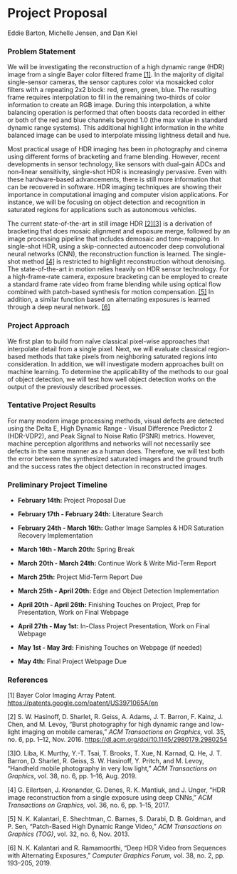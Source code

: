 # **Project Proposal**

Eddie Barton, Michelle Jensen, and Dan Kiel

### Problem Statement

We will be investigating the reconstruction of a high dynamic range (HDR) image from a single Bayer color filtered frame [[1]][Ref 1]. In the majority of digital single-sensor cameras, the sensor captures color via mosaicked color filters with a repeating 2x2 block: red, green, green, blue. The resulting frame requires interpolation to fill in the remaining two-thirds of color information to create an RGB image. During this interpolation, a white balancing operation is performed that often boosts data recorded in either or both of the red and blue channels beyond 1.0 (the max value in standard dynamic range systems). This additional highlight information in the white balanced image can be used to interpolate missing lightness detail and hue.

Most practical usage of HDR imaging has been in photography and cinema using different forms of bracketing and frame blending. However, recent developments in sensor technology, like sensors with dual-gain ADCs and non-linear sensitivity, single-shot HDR is increasingly pervasive. Even with these hardware-based advancements, there is still more information that can be recovered in software. HDR imaging techniques are showing their importance in computational imaging and computer vision applications. For instance, we will be focusing on object detection and recognition in saturated regions for applications such as autonomous vehicles.

The current state-of-the-art in still image HDR [[2]][Ref 2][[3]][Ref 3] is a derivation of bracketing that does mosaic alignment and exposure merge, followed by an image processing pipeline that includes demosaic and tone-mapping. In single-shot HDR, using a skip-connected autoencoder deep convolutional neural networks (CNN), the reconstruction function is learned. The single-shot method [[4]][Ref 4] is restricted to highlight reconstruction without denoising. The state-of-the-art in motion relies heavily on HDR sensor technology. For a high-frame-rate camera, exposure bracketing can be employed to create a standard frame rate video from frame blending while using optical flow combined with patch-based synthesis for motion compensation. [[5]][Ref 5] In addition, a similar function based on alternating exposures is learned through a deep neural network. [[6]][Ref 6]

### Project Approach

We first plan to build from naïve classical pixel-wise approaches that interpolate detail from a single pixel. Next, we will evaluate classical region-based methods that take pixels from neighboring saturated regions into consideration. In addition, we will investigate modern approaches built on machine learning. To determine the applicability of the methods to our goal of object detection, we will test how well object detection works on the output of the previously described processes.

### Tentative Project Results

For many modern image processing methods, visual defects are detected using the Delta E, High Dynamic Range - Visual Difference Predictor 2 (HDR-VDP2), and Peak Signal to Noise Ratio (PSNR) metrics. However, machine perception algorithms and networks will not necessarily see defects in the same manner as a human does. Therefore, we will test both the error between the synthesized saturated images and the ground truth and the success rates the object detection in reconstructed images.

### Preliminary Project Timeline

* **February 14th:** Project Proposal Due

* **February 17th - February 24th:** Literature Search

* **February 24th - March 16th:** Gather Image Samples & HDR Saturation Recovery Implementation

* **March 16th - March 20th:** Spring Break

* **March 20th - March 24th:** Continue Work & Write Mid-Term Report

* **March 25th:** Project Mid-Term Report Due

* **March 25th - April 20th:** Edge and Object Detection Implementation

* **April 20th - April 26th:** Finishing Touches on Project, Prep for Presentation, Work on Final Webpage

* **April 27th - May 1st:** In-Class Project Presentation, Work on Final Webpage

* **May 1st - May 3rd:** Finishing Touches on Webpage (if needed)

* **May 4th:** Final Project Webpage Due

### References

[1] Bayer Color Imaging Array Patent. <https://patents.google.com/patent/US3971065A/en>

[2] S. W. Hasinoff, D. Sharlet, R. Geiss, A. Adams, J. T. Barron, F. Kainz, J. Chen, and M. Levoy, “Burst photography for high dynamic range and low-light imaging on mobile cameras,” _ACM Transactions on Graphics,_ vol. 35, no. 6, pp. 1–12, Nov. 2016.
<https://dl.acm.org/doi/10.1145/2980179.2980254>

[3]O. Liba, K. Murthy, Y.-T. Tsai, T. Brooks, T. Xue, N. Karnad, Q. He, J. T. Barron, D. Sharlet, R. Geiss, S. W. Hasinoff, Y. Pritch, and M. Levoy, “Handheld mobile photography in very low light,” _ACM Transactions on Graphics_, vol. 38, no. 6, pp. 1–16, Aug. 2019.

[4] G. Eilertsen, J. Kronander, G. Denes, R. K. Mantiuk, and J. Unger, “HDR image reconstruction from a single exposure using deep CNNs,” _ACM Transactions on Graphics,_ vol. 36, no. 6, pp. 1–15, 2017.

[5] N. K. Kalantari, E. Shechtman, C. Barnes, S. Darabi, D. B. Goldman, and P. Sen, “Patch-Based High Dynamic Range Video,” _ACM Transactions on Graphics (TOG)_, vol. 32, no. 6, Nov. 2013.

[6] N. K. Kalantari and R. Ramamoorthi, “Deep HDR Video from Sequences with Alternating Exposures,” _Computer Graphics Forum,_ vol. 38, no. 2, pp. 193–205, 2019.

[comment]: # (These are the reference style links to sites.)

[Ref 1]: <https://patents.google.com/patent/US3971065A/en>

[Ref 2]: <https://static.googleusercontent.com/media/hdrplusdata.org/en//hdrplus.pdf>

[Ref 3]: <https://dl.acm.org/doi/pdf/10.1145/3355089.3356508>

[Ref 4]: https://dl.acm.org/doi/10.1145/3130800.3130816

[Ref 5]: <https://www.ece.ucsb.edu/~psen/PaperPages/HDRVideo/>

[Ref 6]: <http://faculty.cs.tamu.edu/nimak/Data/Eurographics19_HDRVideo.pdf>
